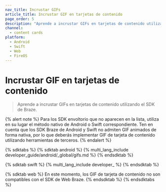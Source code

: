 ```yaml
---
nav_title: Incrustar GIFs
article_title: Incrustar GIF en tarjetas de contenido
page_order: 5
description: "Aprende a incrustar GIFs en tarjetas de contenido utilizando el SDK de Braze."
channel:
  - content cards
platform:
  - Android
  - Swift
  - Web
  - FireOS
---
```


# Incrustar GIF en tarjetas de contenido

> Aprende a incrustar GIFs en tarjetas de contenido utilizando el SDK de Braze.

{% alert note %}
Para los SDK envoltorio que no aparecen en la lista, utiliza en su lugar el método nativo de Android o Swift correspondiente. Ten en cuenta que los SDK Braze de Android y Swift no admiten GIF animados de forma nativa, por lo que deberás implementar GIF de tarjeta de contenido utilizando herramientas de terceros.
{% endalert %}

{% sdktabs %}
{% sdktab android %}
{% multi_lang_include developer_guide/android/_global/gifs.md %}
{% endsdktab %}

{% sdktab swift %}
{% multi_lang_include developer_ %}
{% endsdktab %}

{% sdktab web %}
En este momento, los GIF de tarjeta de contenido no son compatibles con el SDK de Web Braze.
{% endsdktab %}
{% endsdktabs %}
